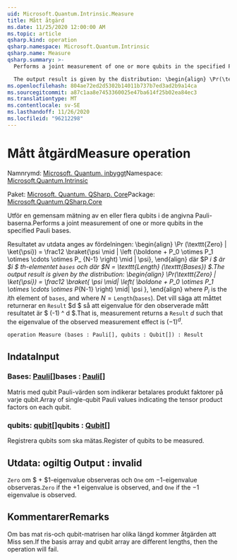 ```yaml
---
uid: Microsoft.Quantum.Intrinsic.Measure
title: Mått åtgärd
ms.date: 11/25/2020 12:00:00 AM
ms.topic: article
qsharp.kind: operation
qsharp.namespace: Microsoft.Quantum.Intrinsic
qsharp.name: Measure
qsharp.summary: >-
  Performs a joint measurement of one or more qubits in the specified Pauli bases.

  The output result is given by the distribution: \begin{align} \Pr(\texttt{Zero} | \ket{\psi}) = \frac12 \braket{ \psi \mid| \left( \boldone + P_0 \otimes P_1 \otimes \cdots \otimes P_{N-1} \right) \mid| \psi }, \end{align} where $P_i$ is the $i$th element of `bases`, and where $N = \texttt{Length}(\texttt{bases})$. That is, measurement returns a `Result` $d$ such that the eigenvalue of the observed measurement effect is $(-1)^d$.
ms.openlocfilehash: 804ae72ed2d5302b14011b737b7ed3ad2b9a14ca
ms.sourcegitcommit: a87c1aa8e7453360025e47ba614f25b02ea84ec3
ms.translationtype: MT
ms.contentlocale: sv-SE
ms.lasthandoff: 11/26/2020
ms.locfileid: "96212298"
---
```

# <a name="measure-operation"></a><span data-ttu-id="776d5-102">Mått åtgärd</span><span class="sxs-lookup"><span data-stu-id="776d5-102">Measure operation</span></span>

<span data-ttu-id="776d5-103">Namnrymd: [Microsoft. Quantum. inbyggt](xref:Microsoft.Quantum.Intrinsic)</span><span class="sxs-lookup"><span data-stu-id="776d5-103">Namespace: [Microsoft.Quantum.Intrinsic](xref:Microsoft.Quantum.Intrinsic)</span></span>

<span data-ttu-id="776d5-104">Paket: [Microsoft. Quantum. QSharp. Core](https://nuget.org/packages/Microsoft.Quantum.QSharp.Core)</span><span class="sxs-lookup"><span data-stu-id="776d5-104">Package: [Microsoft.Quantum.QSharp.Core](https://nuget.org/packages/Microsoft.Quantum.QSharp.Core)</span></span>


<span data-ttu-id="776d5-105">Utför en gemensam mätning av en eller flera qubits i de angivna Pauli-baserna.</span><span class="sxs-lookup"><span data-stu-id="776d5-105">Performs a joint measurement of one or more qubits in the specified Pauli bases.</span></span>

<span data-ttu-id="776d5-106">Resultatet av utdata anges av fördelningen: \begin{align} \Pr (\texttt{Zero} | \ket{\psi}) = \frac12 \braket{\psi \mid | \left (\boldone + P_0 \otimes P_1 \otimes \cdots \otimes P_ {N-1} \right) \mid | \psi}, \end{align} där $P _i $ är $i $ th-elementet `bases` och där $N = \texttt{Length} (\texttt{Bases}) $.</span><span class="sxs-lookup"><span data-stu-id="776d5-106">The output result is given by the distribution: \begin{align} \Pr(\texttt{Zero} | \ket{\psi}) = \frac12 \braket{ \psi \mid| \left( \boldone + P_0 \otimes P_1 \otimes \cdots \otimes P_{N-1} \right) \mid| \psi }, \end{align} where $P_i$ is the $i$th element of `bases`, and where $N = \texttt{Length}(\texttt{bases})$.</span></span>
<span data-ttu-id="776d5-107">Det vill säga att måttet returnerar en `Result` $d $ så att eigenvalue för den observerade mått resultatet är $ (-1) ^ d $.</span><span class="sxs-lookup"><span data-stu-id="776d5-107">That is, measurement returns a `Result` $d$ such that the eigenvalue of the observed measurement effect is $(-1)^d$.</span></span>

```qsharp
operation Measure (bases : Pauli[], qubits : Qubit[]) : Result
```


## <a name="input"></a><span data-ttu-id="776d5-108">Indata</span><span class="sxs-lookup"><span data-stu-id="776d5-108">Input</span></span>

### <a name="bases--pauli"></a><span data-ttu-id="776d5-109">Bases: [Pauli](xref:microsoft.quantum.lang-ref.pauli)[]</span><span class="sxs-lookup"><span data-stu-id="776d5-109">bases : [Pauli](xref:microsoft.quantum.lang-ref.pauli)[]</span></span>

<span data-ttu-id="776d5-110">Matris med qubit Pauli-värden som indikerar betalares produkt faktorer på varje qubit.</span><span class="sxs-lookup"><span data-stu-id="776d5-110">Array of single-qubit Pauli values indicating the tensor product factors on each qubit.</span></span>


### <a name="qubits--qubit"></a><span data-ttu-id="776d5-111">qubits: [qubit](xref:microsoft.quantum.lang-ref.qubit)[]</span><span class="sxs-lookup"><span data-stu-id="776d5-111">qubits : [Qubit](xref:microsoft.quantum.lang-ref.qubit)[]</span></span>

<span data-ttu-id="776d5-112">Registrera qubits som ska mätas.</span><span class="sxs-lookup"><span data-stu-id="776d5-112">Register of qubits to be measured.</span></span>



## <a name="output--__invalidresult__"></a><span data-ttu-id="776d5-113">Utdata: __ogiltig <Result>__</span><span class="sxs-lookup"><span data-stu-id="776d5-113">Output : __invalid<Result>__</span></span>

<span data-ttu-id="776d5-114">`Zero` om $ + $1-eigenvalue observeras och `One` om $-$1-eigenvalue observeras.</span><span class="sxs-lookup"><span data-stu-id="776d5-114">`Zero` if the $+1$ eigenvalue is observed, and `One` if the $-1$ eigenvalue is observed.</span></span>

## <a name="remarks"></a><span data-ttu-id="776d5-115">Kommentarer</span><span class="sxs-lookup"><span data-stu-id="776d5-115">Remarks</span></span>

<span data-ttu-id="776d5-116">Om bas mat ris-och qubit-matrisen har olika längd kommer åtgärden att Miss sen.</span><span class="sxs-lookup"><span data-stu-id="776d5-116">If the basis array and qubit array are different lengths, then the operation will fail.</span></span>